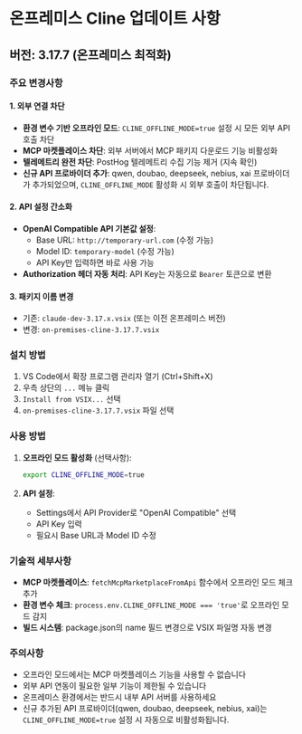 # 온프레미스 Cline 업데이트 사항

## 버전: 3.17.7 (온프레미스 최적화)

### 주요 변경사항

#### 1. 외부 연결 차단
- **환경 변수 기반 오프라인 모드**: `CLINE_OFFLINE_MODE=true` 설정 시 모든 외부 API 호출 차단
- **MCP 마켓플레이스 차단**: 외부 서버에서 MCP 패키지 다운로드 기능 비활성화
- **텔레메트리 완전 차단**: PostHog 텔레메트리 수집 기능 제거 (지속 확인)
- **신규 API 프로바이더 추가**: qwen, doubao, deepseek, nebius, xai 프로바이더가 추가되었으며, `CLINE_OFFLINE_MODE` 활성화 시 외부 호출이 차단됩니다.

#### 2. API 설정 간소화
- **OpenAI Compatible API 기본값 설정**:
  - Base URL: `http://temporary-url.com` (수정 가능)
  - Model ID: `temporary-model` (수정 가능)
  - API Key만 입력하면 바로 사용 가능
- **Authorization 헤더 자동 처리**: API Key는 자동으로 `Bearer` 토큰으로 변환

#### 3. 패키지 이름 변경
- 기존: `claude-dev-3.17.x.vsix` (또는 이전 온프레미스 버전)
- 변경: `on-premises-cline-3.17.7.vsix`

### 설치 방법

1. VS Code에서 확장 프로그램 관리자 열기 (Ctrl+Shift+X)
2. 우측 상단의 `...` 메뉴 클릭
3. `Install from VSIX...` 선택
4. `on-premises-cline-3.17.7.vsix` 파일 선택

### 사용 방법

1. **오프라인 모드 활성화** (선택사항):
   ```bash
   export CLINE_OFFLINE_MODE=true
   ```

2. **API 설정**:
   - Settings에서 API Provider로 "OpenAI Compatible" 선택
   - API Key 입력
   - 필요시 Base URL과 Model ID 수정

### 기술적 세부사항

- **MCP 마켓플레이스**: `fetchMcpMarketplaceFromApi` 함수에서 오프라인 모드 체크 추가
- **환경 변수 체크**: `process.env.CLINE_OFFLINE_MODE === 'true'`로 오프라인 모드 감지
- **빌드 시스템**: package.json의 name 필드 변경으로 VSIX 파일명 자동 변경

### 주의사항

- 오프라인 모드에서는 MCP 마켓플레이스 기능을 사용할 수 없습니다
- 외부 API 연동이 필요한 일부 기능이 제한될 수 있습니다
- 온프레미스 환경에서는 반드시 내부 API 서버를 사용하세요
- 신규 추가된 API 프로바이더(qwen, doubao, deepseek, nebius, xai)는 `CLINE_OFFLINE_MODE=true` 설정 시 자동으로 비활성화됩니다.